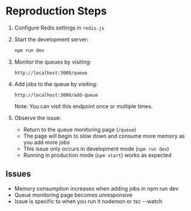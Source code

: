 # Reproduction Steps

1. Configure Redis settings in `redis.js`

2. Start the development server:
   ```bash
   npm run dev
   ```

3. Monitor the queues by visiting:
   ```
   http://localhost:3000/queue
   ```

4. Add jobs to the queue by visiting:
   ```
   http://localhost:3000/add-queue
   ```
   Note: You can visit this endpoint once or multiple times.

5. Observe the issue:
   - Return to the queue monitoring page (`/queue`)
   - The page will begin to slow down and consume more memory as you add more jobs
   - This issue only occurs in development mode (`npm run dev`)
   - Running in production mode (`npm start`) works as expected

## Issues
- Memory consumption increases when adding jobs in npm run dev
- Queue monitoring page becomes unresponsive
- Issue is specific to when you run it nodemon or tsc --watch